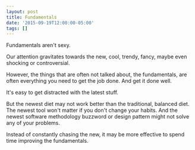 ```yaml
---
layout: post
title: Fundamentals
date: '2015-09-19T12:00:00-05:00'
tags: []
---
```

Fundamentals aren't sexy.

Our attention gravitates towards the new, cool, trendy, fancy, maybe even shocking or controversial.

However, the things that are often not talked about, the fundamentals, are often everything you need to get the job done. And get it done well.

It's easy to get distracted with the latest stuff.

But the newest diet may not work better than the traditional, balanced diet. The newest tool won't matter if you don't change your habits. And the newest software methodology buzzword or design pattern might not solve any of your problems.

Instead of constantly chasing the new, it may be more effective to spend time improving the fundamentals.
